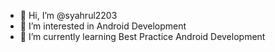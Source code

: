 - 👋 Hi, I’m @syahrul2203
- 👀 I’m interested in Android Development
- 🌱 I’m currently learning Best Practice Android Development

<!---
syahrul2203/syahrul2203 is a ✨ special ✨ repository because its `README.md` (this file) appears on your GitHub profile.
You can click the Preview link to take a look at your changes.
--->
